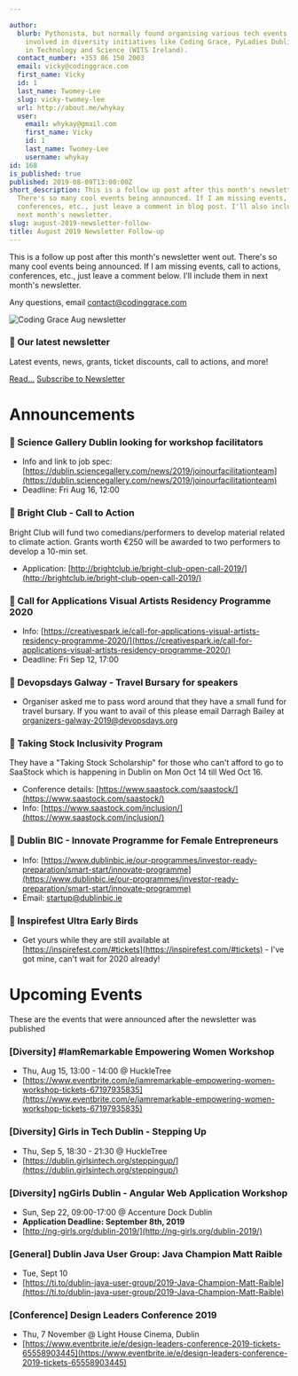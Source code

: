 ```yaml
---

author:
  blurb: Pythonista, but normally found organising various tech events, and now heavily
    involved in diversity initiatives like Coding Grace, PyLadies Dublin, and Women
    in Technology and Science (WITS Ireland).
  contact_number: +353 86 150 2003
  email: vicky@codinggrace.com
  first_name: Vicky
  id: 1
  last_name: Twomey-Lee
  slug: vicky-twomey-lee
  url: http://about.me/whykay
  user:
    email: whykay@gmail.com
    first_name: Vicky
    id: 1
    last_name: Twomey-Lee
    username: whykay
id: 168
is_published: true
published: 2019-08-09T13:00:00Z
short_description: This is a follow up post after this month's newsletter went out.
  There's so many cool events being announced. If I am missing events, call to actions,
  conferences, etc., just leave a comment in blog post. I'll also include them in
  next month's newsletter.
slug: august-2019-newsletter-follow-
title: August 2019 Newsletter Follow-up
---
```


This is a follow up post after this month's newsletter went out. There's so many cool events being announced. If I am missing events, call to actions, conferences, etc., just leave a comment below. I'll include them in next month's newsletter.

Any questions, email <a href="mailto:contact@codinggrace.com">contact@codinggrace.com</a>

<div class="row">
  <div class="col-sm-6 col-md-12">
    <div class="thumbnail">
      <img src="https://gallery.mailchimp.com/8612b25618972d14df5c6a1fb/images/958bcc10-3457-4088-bbd2-b89e797bc213.png" alt="Coding Grace Aug newsletter">
      <div class="caption">
        <h3>📰 Our latest newsletter</h3>
        <p>Latest events, news, grants, ticket discounts, call to actions, and more!</p>
        <p><a href="https://mailchi.mp/9e465a269c0d/cg-aug19-newsletter" class="btn btn-primary" role="button">Read...</a> <a href="https://codinggrace.com" class="btn btn-default" role="button">Subscribe to Newsletter</a></p>
      </div>
    </div>
  </div>
</div>

# Announcements

### 📢 Science Gallery Dublin looking for workshop facilitators
* Info and link to job spec: [https://dublin.sciencegallery.com/news/2019/joinourfacilitationteam](https://dublin.sciencegallery.com/news/2019/joinourfacilitationteam)
* Deadline: Fri Aug 16, 12:00

### 📢 Bright Club - Call to Action
Bright Club will fund two comedians/performers to develop material related to climate action.
Grants worth €250 will be awarded to two performers to develop a 10-min set.

* Application: [http://brightclub.ie/bright-club-open-call-2019/](http://brightclub.ie/bright-club-open-call-2019/)

### 📢 Call for Applications Visual Artists Residency Programme 2020
* Info: [https://creativespark.ie/call-for-applications-visual-artists-residency-programme-2020/](https://creativespark.ie/call-for-applications-visual-artists-residency-programme-2020/)
* Deadline: Fri Sep 12, 17:00

### 🌈 Devopsdays Galway - Travel Bursary for speakers
* Organiser asked me to pass word around that they have a small fund for travel bursary. If you want to avail of this please email Darragh Bailey at <a href="mailto:organizers-galway-2019@devopsdays.org">organizers-galway-2019@devopsdays.org</a>

### 🌈 Taking Stock Inclusivity Program
They have a "Taking Stock Scholarship" for those who can't afford to go to SaaStock which is happening in Dublin on 
Mon Oct 14 till Wed Oct 16. 

* Conference details: [https://www.saastock.com/saastock/](https://www.saastock.com/saastock/)
* Info: [https://www.saastock.com/inclusion/](https://www.saastock.com/inclusion/)

### 💼 Dublin BIC - Innovate Programme for Female Entrepreneurs
* Info: [https://www.dublinbic.ie/our-programmes/investor-ready-preparation/smart-start/innovate-programme](https://www.dublinbic.ie/our-programmes/investor-ready-preparation/smart-start/innovate-programme)
* Email: <a href="mailto:startup@dublinbic.ie">startup@dublinbic.ie</a>

### 🎫 Inspirefest Ultra Early Birds
* Get yours while they are still available at [https://inspirefest.com/#tickets](https://inspirefest.com/#tickets) - I've got mine, can't wait for 2020 already!

# Upcoming Events
These are the events that were announced after the newsletter was published

### [Diversity] #IamRemarkable Empowering Women Workshop
* Thu, Aug 15, 13:00 - 14:00 @ HuckleTree
* [https://www.eventbrite.com/e/iamremarkable-empowering-women-workshop-tickets-67197935835](https://www.eventbrite.com/e/iamremarkable-empowering-women-workshop-tickets-67197935835)

### [Diversity] Girls in Tech Dublin - Stepping Up
* Thu, Sep 5, 18:30 - 21:30 @ HuckleTree
* [https://dublin.girlsintech.org/steppingup/](https://dublin.girlsintech.org/steppingup/)

### [Diversity] ngGirls Dublin - Angular Web Application Workshop
* Sun, Sep 22, 09:00-17:00 @ Accenture Dock Dublin
* **Application Deadline: September 8th, 2019**
* [http://ng-girls.org/dublin-2019/](http://ng-girls.org/dublin-2019/)

### [General] Dublin Java User Group: Java Champion Matt Raible
* Tue, Sept 10
* [https://ti.to/dublin-java-user-group/2019-Java-Champion-Matt-Raible](https://ti.to/dublin-java-user-group/2019-Java-Champion-Matt-Raible)

### [Conference] Design Leaders Conference 2019
* Thu, 7 November @ Light House Cinema, Dublin
* [https://www.eventbrite.ie/e/design-leaders-conference-2019-tickets-65558903445](https://www.eventbrite.ie/e/design-leaders-conference-2019-tickets-65558903445)
